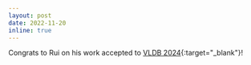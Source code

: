 ```yaml
---
layout: post
date: 2022-11-20
inline: true
---
```


Congrats to Rui on his work accepted to [VLDB 2024](https://vldb.org/2024/){:target="\_blank"}!
